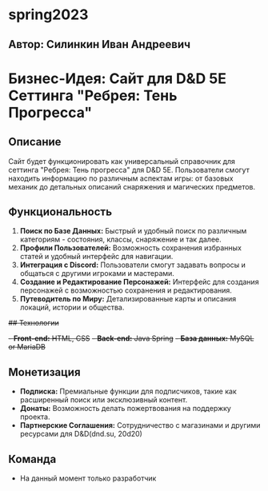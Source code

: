# spring2023

## **Автор:** Силинкин Иван Андреевич

# Бизнес-Идея: Сайт для D&D 5E Сеттинга "Ребрея: Тень Прогресса"

## Описание
Сайт будет функционировать как универсальный справочник для сеттинга "Ребрея: Тень прогресса" для D&D 5E. Пользователи смогут находить информацию по различным аспектам игры: от базовых механик до детальных описаний снаряжения и магических предметов.

## Функциональность

1. **Поиск по Базе Данных:** Быстрый и удобный поиск по различным категориям - состояния, классы, снаряжение и так далее.
2. **Профили Пользователей:** Возможность сохранения избранных статей и удобный интерфейс для навигации.
3. **Интеграция с Discord:** Пользователи смогут задавать вопросы и общаться с другими игроками и мастерами.
4. **Создание и Редактирование Персонажей:** Интерфейс для создания персонажей с возможностью сохранения и редактирования.
5. **Путеводитель по Миру:** Детализированные карты и описания локаций, истории и общества.

~~## Технологии~~

~~- **Front-end:** HTML, CSS~~
~~- **Back-end:** Java Spring~~
~~- **База данных:** MySQL or MariaDB~~

## Монетизация

- **Подписка:** Премиальные функции для подписчиков, такие как расширенный поиск или эксклюзивный контент.
- **Донаты:** Возможность делать пожертвования на поддержку проекта.
- **Партнерские Соглашения:** Сотрудничество с магазинами и другими ресурсами для D&D(dnd.su, 20d20)

## Команда

- На данный момент только разработчик

